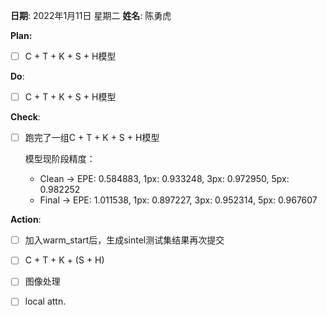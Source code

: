 **日期**: 2022年1月11日 星期二      **姓名**: 陈勇虎 

**Plan:**

- [ ] C + T + K + S + H模型

**Do**:

- [ ] C + T + K + S + H模型

**Check**:

- [ ] 跑完了一组C + T + K + S + H模型

  模型现阶段精度：

  * Clean $\rightarrow$  EPE: 0.584883, 1px: 0.933248, 3px: 0.972950, 5px: 0.982252
  * Final   $\rightarrow$  EPE: 1.011538, 1px: 0.897227, 3px: 0.952314, 5px: 0.967607

**Action**:

- [ ] 加入warm_start后，生成sintel测试集结果再次提交

- [ ] C + T + K + (S + H)

- [ ] 图像处理

- [ ] local attn.

  

